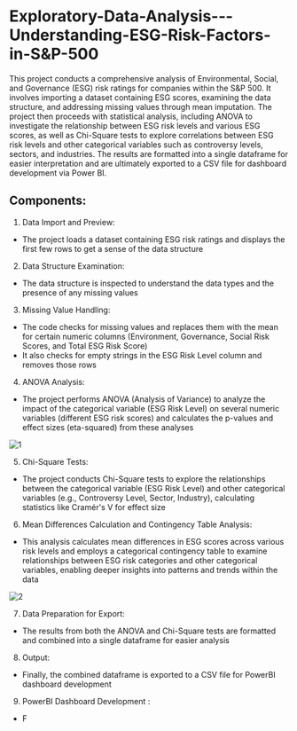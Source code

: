 # Exploratory-Data-Analysis---Understanding-ESG-Risk-Factors-in-S&P-500
This project conducts a comprehensive analysis of Environmental, Social, and Governance (ESG) risk ratings for companies within the S&P 500. It involves importing a dataset containing ESG scores, examining the data structure, and addressing missing values through mean imputation. The project then proceeds with statistical analysis, including ANOVA to investigate the relationship between ESG risk levels and various ESG scores, as well as Chi-Square tests to explore correlations between ESG risk levels and other categorical variables such as controversy levels, sectors, and industries. The results are formatted into a single dataframe for easier interpretation and are ultimately exported to a CSV file for dashboard development via Power BI.

## Components: 

1. Data Import and Preview:
- The project loads a dataset containing ESG risk ratings and displays the first few rows to get a sense of the data structure

2. Data Structure Examination: 
- The data structure is inspected to understand the data types and the presence of any missing values

3. Missing Value Handling: 
- The code checks for missing values and replaces them with the mean for certain numeric columns (Environment, Governance, Social Risk Scores, and Total ESG Risk Score)
- It also checks for empty strings in the ESG Risk Level column and removes those rows

4. ANOVA Analysis:
- The project performs ANOVA (Analysis of Variance) to analyze the impact of the categorical variable (ESG Risk Level) on several numeric variables (different ESG risk scores) and calculates the p-values and effect sizes (eta-squared) from these analyses

![1](https://github.com/user-attachments/assets/48f3f239-29da-473d-a950-d71f7a17f3c1)

5. Chi-Square Tests:
- The project conducts Chi-Square tests to explore the relationships between the categorical variable (ESG Risk Level) and other categorical variables (e.g., Controversy Level, Sector, Industry), calculating statistics like Cramér's V for effect size

6. Mean Differences Calculation and Contingency Table Analysis:
- This analysis calculates mean differences in ESG scores across various risk levels and employs a categorical contingency table to examine relationships between ESG risk categories and other categorical variables, enabling deeper insights into patterns and trends within the data

![2](https://github.com/user-attachments/assets/448e6644-4f81-4d38-b6dc-462a9ec77ec0)

 7. Data Preparation for Export:
- The results from both the ANOVA and Chi-Square tests are formatted and combined into a single dataframe for easier analysis

8. Output:
- Finally, the combined dataframe is exported to a CSV file for PowerBI dashboard development

9. PowerBI Dashboard Development :
- F
